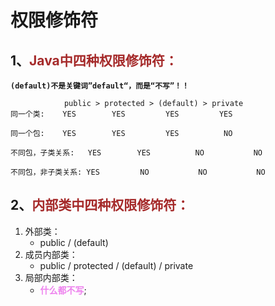 # 权限修饰符

## 1、<span style="color:brown">Java中四种权限修饰符：</span>

**`(default)不是关键词”default“，而是“不写”！！`**

```apl
			public > protected > (default) > private
同一个类:    YES		YES			YES			YES

同一个包:	 YES		YES			YES			 NO

不同包，子类关系:	YES		   YES		    NO			 NO

不同包，非子类关系: YES		   NO		    NO			 NO
```

## 2、<span style="color:brown">内部类中四种权限修饰符：</span>

1. 外部类：
   - public    /   (default)   
2. 成员内部类：
   - public   /   protected   /   (default)   /   private
3. 局部内部类：
   - <span style="color:violet">**什么都不写**</span>;
